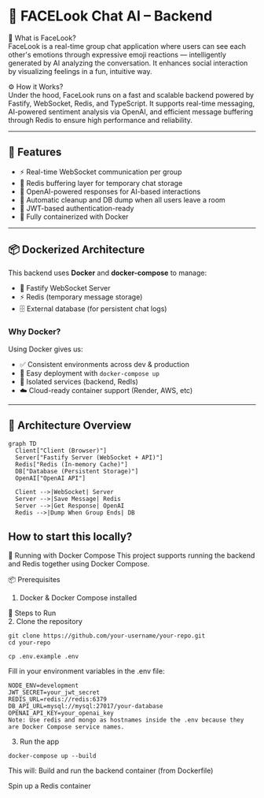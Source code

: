 # 🧠 FACELook Chat AI – Backend

💬 What is FaceLook? <br>
FaceLook is a real-time group chat application where users can see each other's emotions through expressive emoji reactions — intelligently generated by AI analyzing the conversation. It enhances social interaction by visualizing feelings in a fun, intuitive way.

⚙️ How it Works? <br>
Under the hood, FaceLook runs on a fast and scalable backend powered by Fastify, WebSocket, Redis, and TypeScript.
It supports real-time messaging, AI-powered sentiment analysis via OpenAI, and efficient message buffering through Redis to ensure high performance and reliability.


---

## 🚀 Features

- ⚡ Real-time WebSocket communication per group
- 🔁 Redis buffering layer for temporary chat storage
- 🧠 OpenAI-powered responses for AI-based interactions
- 🧹 Automatic cleanup and DB dump when all users leave a room
- 🔐 JWT-based authentication-ready
- 🐳 Fully containerized with Docker
---
## 📦 Dockerized Architecture

This backend uses **Docker** and **docker-compose** to manage:

- 🧠 Fastify WebSocket Server
- ⚡ Redis (temporary message storage)
- 🗄️ External database (for persistent chat logs)

### Why Docker?

Using Docker gives us:

- ✅ Consistent environments across dev & production
- 🚀 Easy deployment with `docker-compose up`
- 🧪 Isolated services (backend, RedIs)
- ☁️ Cloud-ready container support (Render, AWS, etc)

---

## 🧱 Architecture Overview

```mermaid
graph TD
  Client["Client (Browser)"]
  Server["Fastify Server (WebSocket + API)"]
  Redis["Redis (In-memory Cache)"]
  DB["Database (Persistent Storage)"]
  OpenAI["OpenAI API"]

  Client -->|WebSocket| Server
  Server -->|Save Message| Redis
  Server -->|Get Response| OpenAI
  Redis -->|Dump When Group Ends| DB
```
## How to start this locally?

🐳 Running with Docker Compose
This project supports running the backend and Redis together using Docker Compose.

📦 Prerequisites <br>
1. Docker & Docker Compose installed

🚀 Steps to Run <br>
2. Clone the repository

```
git clone https://github.com/your-username/your-repo.git
cd your-repo
```

```
cp .env.example .env
```
Fill in your environment variables in the .env file:


```env
NODE_ENV=development
JWT_SECRET=your_jwt_secret
REDIS_URL=redis://redis:6379
DB_API_URL=mysql://mysql:27017/your-database
OPENAI_API_KEY=your_openai_key
Note: Use redis and mongo as hostnames inside the .env because they are Docker Compose service names.
```

3. Run the app

```
docker-compose up --build
```
This will:
Build and run the backend container (from Dockerfile)

Spin up a Redis container
